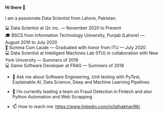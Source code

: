 #### Hi there 👋

I am a passionate Data Scientist from Lahore, Pakistan.

💻 Data Scientist at i2c inc. — November 2020 to Present <br>
🎓 BSCS from Information Technology University, Punjab (Lahore) — August 2016 to July 2020  <br>
🏅 Summa Cum Laude — Graduated with honor from ITU — July 2020  <br>
💻 Data Scientist at Intelligent Machines Lab (ITU) in collaboration with New York University — Summers of 2019 <br>
💻 Game Software Developer at FRAG — Summers of 2018  <br>

- 💬 Ask me about Software Engineering, Unit testing with PyTest, Explainable AI, Data Science, Deep and Machine Learning Pipelines
- 🔭 I’m currently leading a team on Fraud Detection in Fintech and also Python Automation and Web Scrapping

- 📫 How to reach me: https://www.linkedin.com/in/talhakhan96/

<!--
**TalhaKhan5/TalhaKhan5** is a ✨ _special_ ✨ repository because its `README.md` (this file) appears on your GitHub profile.

Here are some ideas to get you started:

- 🔭 I’m currently working on ...
- 🌱 I’m currently learning ...
- 👯 I’m looking to collaborate on ...
- 🤔 I’m looking for help with ...
- 💬 Ask me about ...
- 📫 How to reach me: ...
- 😄 Pronouns: ...
- ⚡ Fun fact: ...
-->
